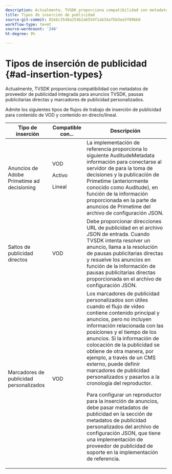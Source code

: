 ```yaml
---
description: Actualmente, TVSDK proporciona compatibilidad con metadatos de proveedor de publicidad integrada para anuncios TVSDK, pausas publicitarias directas y marcadores de publicidad personalizados.
title: Tipos de inserción de publicidad
source-git-commit: 02ebc3548a254b2a6554f1ab34afbb3ea5f09bb8
workflow-type: tm+mt
source-wordcount: '248'
ht-degree: 0%

---
```


# Tipos de inserción de publicidad {#ad-insertion-types}

Actualmente, TVSDK proporciona compatibilidad con metadatos de proveedor de publicidad integrada para anuncios TVSDK, pausas publicitarias directas y marcadores de publicidad personalizados.

Admite los siguientes tipos de flujos de trabajo de inserción de publicidad para contenido de VOD y contenido en directo/lineal.

<table id="table_1C3A659BDDB7453CA953A103045FCA01"> 
 <thead> 
  <tr> 
   <th colname="col1" class="entry"> Tipo de inserción </th> 
   <th colname="col2" class="entry"> Compatible con... </th> 
   <th colname="col3" class="entry"> Descripción </th> 
  </tr>
 </thead>
 <tbody> 
  <tr> 
   <td colname="col1"> Anuncios de Adobe Primetime ad decisioning </td> 
   <td colname="col2">VOD <p>Activo </p> <p>Lineal </p> </td> 
   <td colname="col3">La implementación de referencia proporciona lo siguiente <span class="codeph"> AuditudeMetadata</span> información para conectarse al servidor de para la toma de decisiones y la publicación de Primetime (anteriormente conocido como Auditude), en función de la información proporcionada en la parte de anuncios de Primetime</a> del archivo de configuración JSON</a>. </td> 
  </tr> 
  <tr> 
   <td colname="col1"> Saltos de publicidad directos </td> 
   <td colname="col2"> VOD </td> 
   <td colname="col3">Debe proporcionar direcciones URL de publicidad en el archivo JSON de entrada. Cuando TVSDK intenta resolver un anuncio, llama a la resolución de pausas publicitarias directas y resuelve los anuncios en función de la información de pausas publicitarias directas proporcionada en el archivo de configuración JSON</a>. </td> 
  </tr> 
  <tr> 
   <td colname="col1"> Marcadores de publicidad personalizados </td> 
   <td colname="col2"> VOD </td> 
   <td colname="col3">Los marcadores de publicidad personalizados son útiles cuando el flujo de vídeo contiene contenido principal y anuncios, pero no incluyen información relacionada con las posiciones y el tiempo de los anuncios. Si la información de colocación de la publicidad se obtiene de otra manera, por ejemplo, a través de un CMS externo, puede definir marcadores de publicidad personalizados y pasarlos a la cronología del reproductor. <p>Para configurar un reproductor para la inserción de anuncios, debe pasar metadatos de publicidad en la sección de metadatos de publicidad personalizados del archivo de configuración JSON</a>, que tiene una implementación de proveedor de publicidad de soporte en la implementación de referencia. </p> </td>
  </tr>
 </tbody>
</table>
